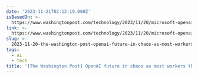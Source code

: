 ```yaml
---
date: '2023-11-21T02:12:19.000Z'
isBasedOn: >-
  https://www.washingtonpost.com/technology/2023/11/20/microsoft-openai-sam-saltman-fired
link: >-
  https://www.washingtonpost.com/technology/2023/11/20/microsoft-openai-sam-saltman-fired
slug: >-
  2023-11-20-the-washington-post-openai-future-in-chaos-as-most-workers-threaten-to-le
tags:
  - ai
  - tech
title: '[The Washington Post] OpenAI future in chaos as most workers threaten to le'
---
```


